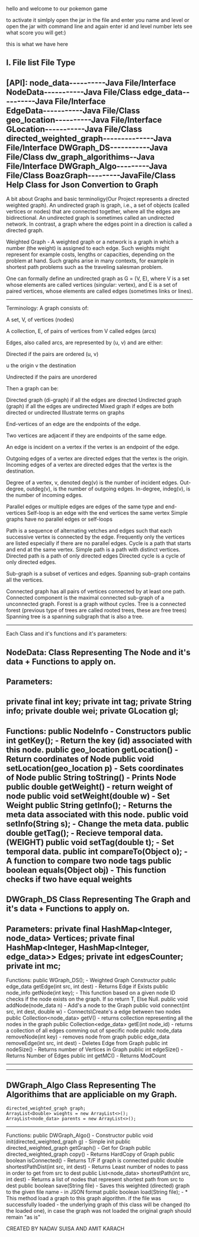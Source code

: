 hello and welcome to our pokemon game

to activate it simlply open the jar in the file and enter you name and level 
or open the jar with command line and again enter id and level number
lets see what score you will get:)

this is what we have here


I. File list       File Type
----------------------------
[API]:
node_data----------Java File/Interface	
NodeData-----------Java File/Class 
edge_data----------Java File/Interface	
EdgeData-----------Java File/Class
geo_location----------Java File/Interface	
GLocation-----------Java File/Class 
directed_weighted_graph--------------Java File/Interface
DWGraph_DS-----------Java File/Class
dw_graph_algorithims--Java File/Interface
DWGraph_Algo---------Java File/Class
BoazGraph---------JavaFile/Class Help Class for Json Convertion to Graph 
----------------------------
A bit about Graphs and basic terminoligy(Our Project represents a directed weighted graph).
An undirected graph is graph, i.e., a set of objects (called vertices or nodes) that are connected together,
where all the edges are bidirectional. An undirected graph is sometimes called an undirected network.
In contrast, a graph where the edges point in a direction is called a directed graph.

Weighted Graph - A weighted graph or a network is a graph in which a number (the weight) is assigned to each edge. Such weights might represent for example costs, lengths or capacities, depending on the problem at hand. 
Such graphs arise in many contexts, for example in shortest path problems such as the traveling salesman problem. 

One can formally define an undirected graph as G = (V, E), where V is a set whose elements are called vertices (singular: vertex), 
and E is a set of paired vertices, whose elements are called edges (sometimes links or lines).

----------------------------

Terminology:
A graph consists of:

A set, V, of vertices (nodes)

A collection, E, of pairs of vertices from V called edges (arcs)

Edges, also called arcs, are represented by (u, v) and are either:

Directed if the pairs are ordered (u, v)

u the origin
v the destination

Undirected if the pairs are unordered

Then a graph can be:

Directed graph (di-graph) if all the edges are directed
Undirected graph (graph) if all the edges are undirected
Mixed graph if edges are both directed or undirected
Illustrate terms on graphs

End-vertices of an edge are the endpoints of the edge.

Two vertices are adjacent if they are endpoints of the same edge.

An edge is incident on a vertex if the vertex is an endpoint of the edge.

Outgoing edges of a vertex are directed edges that the vertex is the origin.
Incoming edges of a vertex are directed edges that the vertex is the destination.

Degree of a vertex, v, denoted deg(v) is the number of incident edges.
Out-degree, outdeg(v), is the number of outgoing edges.
In-degree, indeg(v), is the number of incoming edges.

Parallel edges or multiple edges are edges of the same type and end-vertices
Self-loop is an edge with the end vertices the same vertex
Simple graphs have no parallel edges or self-loops

Path is a sequence of alternating vetches and edges such that each successive vertex is connected by the edge.  Frequently only the vertices are listed especially if there are no parallel edges.
Cycle is a path that starts and end at the same vertex.
Simple path is a path with distinct vertices.
Directed path is a path of only directed edges
Directed cycle is a cycle of only directed edges.

Sub-graph is a subset of vertices and edges.
Spanning sub-graph contains all the vertices.

Connected graph has all pairs of vertices connected by at least one path.
Connected component is the maximal connected sub-graph of a unconnected graph.
Forest is a graph without cycles.
Tree is a connected forest (previous type of trees are called rooted trees, these are free trees)
Spanning tree is a spanning subgraph that is also a tree.

------------------------------

Each Class and it's functions and it's parameters:

NodeData: Class Representing The Node and it's data + Functions to apply on.
------------------------------
Parameters:
---
private final int key;
private int tag;
private String info;
private double wei;
private GLocation gl;
-------------
Functions:
public NodeInfo - Constructors
public int getKey(); - Return the key (id) associated with this node.
public geo_location getLocation() - Return coordinates of Node
public void setLocation(geo_location p) - Sets coordinates of Node
public String toString() - Prints Node
public double getWeight() - return weight of node
public void setWeight(double w) - Set Weight
public String getInfo(); - Returns the meta data associated with this node.
public void setInfo(String s); - Change the meta data.
public double getTag(); - Recieve temporal data.(WEIGHT)
public void setTag(double t); - Set temporal data.
public int compareTo(Object o); - A function to compare two node tags
public boolean equals(Object obj) - This function checks if two have equal weights
------------------------------
DWGraph_DS Class Representing The Graph and it's data + Functions to apply on.
------------------------------
Parameters:
    private final HashMap<Integer, node_data> Vertices;
    private final HashMap<Integer, HashMap<Integer, edge_data>> Edges;
    private int edgesCounter;
    private int mc;
-------------
Functions:
public WGraph_DS(); - Weighted Graph Constructor
public edge_data getEdge(int src, int dest) - Returns Edge if Exists
public node_info getNode(int key); - This function based on a given node ID checks if the node exists on the graph. If so return T, Else Null.
public void addNode(node_data n) - Add's a node to the Graph
public void connect(int src, int dest, double w) - Connects\Create's a edge between two nodes
public Collection<node_data> getV() -  returns collection representing all the nodes in the graph
public Collection<edge_data> getE(int node_id) - returns a collection of all edges comming out of specific node
public node_data removeNode(int key) - removes node from graph
public edge_data removeEdge(int src, int dest) - Deletes Edge from Graph
public int nodeSize() - Returns number of Vertices in Graph
public int edgeSize() - Returns Number of Edges
public int getMC() - Returns ModCount



-------------

------------------------------
DWGraph_Algo Class Representing The Algorithims that are appliciable on my Graph.
------------------------------
    directed_weighted_graph graph;
    ArrayList<Double> wieghts = new ArrayList<>();
    ArrayList<node_data> parents = new ArrayList<>();
-------------
Functions:
public DWGraph_Algo() - Constructor
public void init(directed_weighted_graph g) - Simple init
public directed_weighted_graph getGraph() - Get for Graph
public directed_weighted_graph copy() - Returns HardCopy of Graph
public boolean isConnected() - Returns T/F if graph is connected
public double shortestPathDist(int src, int dest) - Returns Least number of nodes to pass in order to get from src to dest
public List<node_data> shortestPath(int src, int dest) - Returns a list of nodes that represent shortest path from src to dest 
public boolean save(String file) - Saves this weighted (directed) graph to the given file name - in JSON format
public boolean load(String file); -      * This method load a graph to this graph algorithm. if the file was successfully loaded - the underlying graph of this class will be changed (to the loaded one), in case the graph was not loaded the original graph should remain "as is"








CREATED BY NADAV SUISA 
AND AMIT KARACH




